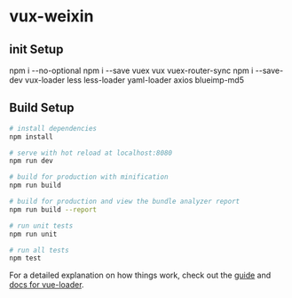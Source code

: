 # vux-weixin

## init Setup
npm i --no-optional
npm i --save vuex vux vuex-router-sync
npm i --save-dev vux-loader less less-loader yaml-loader axios blueimp-md5

## Build Setup

``` bash
# install dependencies
npm install

# serve with hot reload at localhost:8080
npm run dev

# build for production with minification
npm run build

# build for production and view the bundle analyzer report
npm run build --report

# run unit tests
npm run unit

# run all tests
npm test
```

For a detailed explanation on how things work, check out the [guide](http://vuejs-templates.github.io/webpack/) and [docs for vue-loader](http://vuejs.github.io/vue-loader).
